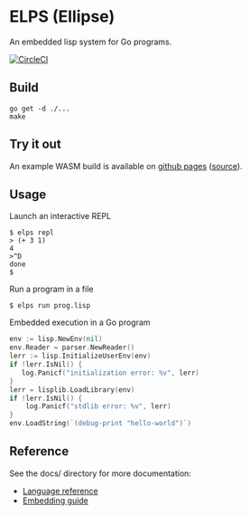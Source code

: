 # ELPS (Ellipse)

An embedded lisp system for Go programs.

[![CircleCI](https://circleci.com/gh/luthersystems/elps.svg?style=svg)](https://circleci.com/gh/luthersystems/elps)

## Build

```
go get -d ./...
make
```

## Try it out

An example WASM build is available on [github
pages](https://luthersystems.github.io/elps/) ([source](_examples/wasm/)).

## Usage

Launch an interactive REPL

```
$ elps repl
> (+ 3 1)
4
>^D
done
$
```

Run a program in a file

```
$ elps run prog.lisp
```

Embedded execution in a Go program

```go
env := lisp.NewEnv(nil)
env.Reader = parser.NewReader()
lerr := lisp.InitializeUserEnv(env)
if !lerr.IsNil() {
   log.Panicf("initialization error: %v", lerr) 
}
lerr = lisplib.LoadLibrary(env)
if !lerr.IsNil() {
    log.Panicf("stdlib error: %v", lerr)
}
env.LoadString(`(debug-print "hello-world")`)
```

## Reference

See the docs/ directory for more documentation:

- [Language reference](docs/lang.md)
- [Embedding guide](docs/embed.md)
